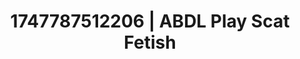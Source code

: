 ---
categories:
- Softcore narrative
- Shibari art
- Double penetration
- Pleasure activism
- Teasing look
image: /assets/images/1747787512206.jpg
layout: post
seo:
  description: Featured content with sensual Scat Fetish, ABDL Play. HD images available.
  keywords: Scat Fetish, ABDL Play
  og_image: /assets/images/1747787512206.jpg
  schema_type: VisualArtwork
tags:
- '#1747787512206'
- ABDL Play
- Scat Fetish
title: 1747787512206 | ABDL Play Scat Fetish
---